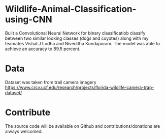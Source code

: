 # Wildlife-Animal-Classification-using-CNN
Built a Convolutional Neural Network for binary classificatiob classify between two similar looking classes (dogs and coyotes) along with my teamates Vishal J Lodha and Niveditha Kundapuram. The model was able to achieve an accuracy to 89.5 percent.

# Data
Dataset was taken from trail camera imagery https://www.crcv.ucf.edu/research/projects/florida-wildlife-camera-trap-dataset/

# Contribute
The source code will be available on Github and contributions/donations are always welcomed.
